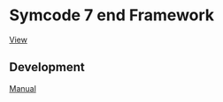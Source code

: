 # Symcode 7 end Framework #

[View](https://hanovruslan.github.io/symcode-7-zf3-vs-sf4)

## Development ##

[Manual](./README-manual.md)
